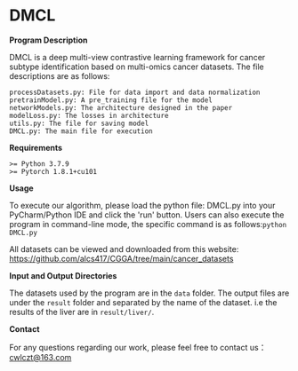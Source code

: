 # DMCL

**Program Description**

DMCL is a deep multi-view contrastive learning framework for cancer subtype identification based on multi-omics cancer datasets. The file descriptions are as follows:
    
    
    processDatasets.py: File for data import and data normalization
    pretrainModel.py: A pre_training file for the model
    networkModels.py: The architecture designed in the paper
    modelLoss.py: The losses in architecture
    utils.py: The file for saving model
    DMCL.py: The main file for execution
    
    

**Requirements**

    >= Python 3.7.9
    >= Pytorch 1.8.1+cu101

**Usage**

   To execute our algorithm, please load the python file: DMCL.py into your PyCharm/Python IDE and click the 'run' button. Users can also execute the program in command-line mode, the specific command is as follows:```python DMCL.py```
   
   All datasets can be viewed and downloaded from this website: https://github.com/alcs417/CGGA/tree/main/cancer_datasets  

**Input and Output Directories**

   The datasets used by the program are in the ```data``` folder. The output files are under the ```result``` folder and separated by the name of the dataset. i.e the results of the liver are in ```result/liver/```. 
   
**Contact**

   For any questions regarding our work, please feel free to contact us：cwlczt@163.com

